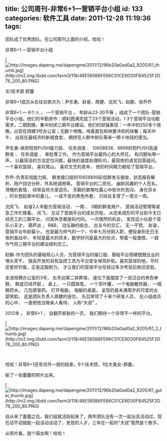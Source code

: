 title: 公司周刊-非常6+1—营销平台小组
id: 133
categories: 软件工具
date: 2011-12-28 11:19:36
tags:
---

团队成了优秀团队，在公司周刊上面的介绍，哈哈！

非常6+1 —营销平台小组

[](http://images.dapeng.me/dapengme/2011/12/96b20a0ad0a2_9205/61.jpg)[![http://images.dapeng.me/dapengme/2011/12/96b20a0ad0a2_9205/61_thumb.jpg](http://m2.img.libdd.com/farm3/118/48E585B6FE66C51CE8D30FB4525F2D76_200_80.PNG)</img>](http://images.dapeng.me/dapengme/2011/12/96b20a0ad0a2_9205/61_thumb.jpg)

文/技术部 顾蕾

非常6+1成员从左往右依次为：尹东勇、赵睿、周健、沈凤飞、赵鹏、张乔乔

非常6+1 — 6个人 ， 一个营销平台 。 年龄从23-30不等 ，组成了一个团队-营销平台小组。他们的辛勤劳作：顺利圆满完成了23个营销活动，1 3个营销平台功能需求，二期割接，集中封闭三期平台建设。他们的顽强表现：一年中的250多个夜晚，出现在旭建3号办公室；无数个傍晚，啃着面包和快要冷却的快餐；每天中午， 出现在最经济的新城食堂， 拥挤在人群中排队等来一顿十块钱的便当。

尹东勇-承担短信PUSH能力层、 任务调度 、 10658838、8899的短PUSH高速群发 、 任务调度 、 审批等工作。 作为营销平台最热心的大师兄， 有问题吆喝一声， 以最简洁的方法定位问题，最快的速度处理BUG，最简练的语言回答疑问。一个喜欢篮球， 喜欢爬山， 喜欢文艺的青年， 他的时间精力献给了营销平台。

乔乔-负责彩信能力层、 群发接口层的10658899彩信群发与接收、状态报告解析、用户回访分析、外系统调用等。 营销平台的二师兄， 幽默风趣的个人签名， 滑稽的表情， 经常会将大家逗乐。 天籁的歌喉吐露心中些许的苦闷。 身在异乡 ，时长想起家中的妻儿， 一成不变的黑色外套， 已经反复穿了一周又一周。

沈凤飞、 赵睿2人辛勤为营销活动、 一期 、 3期的群发用户、 营销活动管理等紧急工作忙碌着。 凤飞， 见证了营销平台的成长历程， 从还未成形的平台到今天已经完工的三期平台， 问其休息都是码代码。 一次偶然的机会， 发现这小伙是个音乐小天才， 葫芦丝 ， R&amp;B， 动与静的结合， 古与今的交汇， 无一不赞。 赵睿，营销平台年龄最小， 也是最为帅气的一个，今年七月份刚入职，便投身到无日无夜的奋战中， 年轻是最大的资本，勤学好问是最大的优点，带着一股激情，一鼓作气将三期平台的建设顺利完工。

赵鹏-作为团队的基础核心人员，为营销平台的接口层、基础平台搭建兢兢业业的埋头苦干， 独自开发的自有监控工具为平台安全保驾护航。喜欢篮球的他，平时还爱好钓鱼，正是这股耐力， 才让我们的营销平台在经过多次考验后依旧坚挺。

走进旭建办公室的3号， 右手边第二排靠墙， 座位下面摆放了一双泛白的黑色单鞋， 鞋底已经开胶 。 桌上， 一只圆珠笔， 一个茶叶罐， 一个电脑散热器， 一瓶眼药水， 几包感冒药。 打开电脑， 电脑的桌面， 呈现的是未满周岁的可爱的女婴笑脸。 这是团队负责人周健的座位， 先后带领了十来个研发人员， 在小组成员的心中， 一直把他当做亲人看待， 人称“大叔” 。

2012年 ， 非常6+1 ， 会翻开崭新的一页， 我们期待一个非常不一样的平台。

[](http://images.dapeng.me/dapengme/2011/12/96b20a0ad0a2_9205/61_2.jpg)[![http://images.dapeng.me/dapengme/2011/12/96b20a0ad0a2_9205/61_2_thumb.jpg](http://m2.img.libdd.com/farm3/118/48E585B6FE66C51CE8D30FB4525F2D76_200_80.PNG)</img>](http://images.dapeng.me/dapengme/2011/12/96b20a0ad0a2_9205/61_2_thumb.jpg)

&nbsp;

哈哈！非常6+1还有另外一层的结束，6个技术控，1位大美女-顾蕾。

偷了一张蕾蕾的照片出来。

[](http://images.dapeng.me/dapengme/2011/12/96b20a0ad0a2_9205/61_gulei.jpg)[![http://images.dapeng.me/dapengme/2011/12/96b20a0ad0a2_9205/61_gulei_thumb.jpg](http://m2.img.libdd.com/farm3/118/48E585B6FE66C51CE8D30FB4525F2D76_200_80.PNG)</img>](http://images.dapeng.me/dapengme/2011/12/96b20a0ad0a2_9205/61_gulei_thumb.jpg)

自从来了蕾蕾之后，我们组就活跃起来了，两年团队没有一次一起出去活动过，现在动不动就能一起活动活动了，发现的人才，三年在一起的“大叔”竟然是个歌手。

从照片看，就个萌女啊！哈哈！
